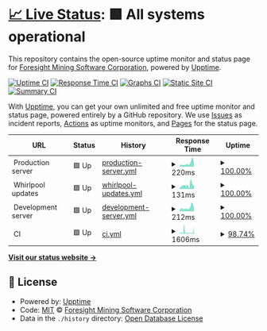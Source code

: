# [📈 Live Status](https://status.foresightmining.com): <!--live status--> **🟩 All systems operational**

This repository contains the open-source uptime monitor and status page for [Foresight Mining Software Corporation](https://www.foresightmining.com/), powered by [Upptime](https://github.com/upptime/upptime).

[![Uptime CI](https://github.com/ForesightMiningSoftwareCorporation/upptime/workflows/Uptime%20CI/badge.svg)](https://github.com/ForesightMiningSoftwareCorporation/upptime/actions?query=workflow%3A%22Uptime+CI%22)
[![Response Time CI](https://github.com/ForesightMiningSoftwareCorporation/upptime/workflows/Response%20Time%20CI/badge.svg)](https://github.com/ForesightMiningSoftwareCorporation/upptime/actions?query=workflow%3A%22Response+Time+CI%22)
[![Graphs CI](https://github.com/ForesightMiningSoftwareCorporation/upptime/workflows/Graphs%20CI/badge.svg)](https://github.com/ForesightMiningSoftwareCorporation/upptime/actions?query=workflow%3A%22Graphs+CI%22)
[![Static Site CI](https://github.com/ForesightMiningSoftwareCorporation/upptime/workflows/Static%20Site%20CI/badge.svg)](https://github.com/ForesightMiningSoftwareCorporation/upptime/actions?query=workflow%3A%22Static+Site+CI%22)
[![Summary CI](https://github.com/ForesightMiningSoftwareCorporation/upptime/workflows/Summary%20CI/badge.svg)](https://github.com/ForesightMiningSoftwareCorporation/upptime/actions?query=workflow%3A%22Summary+CI%22)

With [Upptime](https://upptime.js.org), you can get your own unlimited and free uptime monitor and status page, powered entirely by a GitHub repository. We use [Issues](https://github.com/ForesightMiningSoftwareCorporation/upptime/issues) as incident reports, [Actions](https://github.com/ForesightMiningSoftwareCorporation/upptime/actions) as uptime monitors, and [Pages](https://status.foresightmining.com) for the status page.

<!--start: status pages-->
<!-- This summary is generated by Upptime (https://github.com/upptime/upptime) -->
<!-- Do not edit this manually, your changes will be overwritten -->
<!-- prettier-ignore -->
| URL | Status | History | Response Time | Uptime |
| --- | ------ | ------- | ------------- | ------ |
| <img alt="" src="https://icons.duckduckgo.com/ip3/null.ico" height="13"> Production server | 🟩 Up | [production-server.yml](https://github.com/ForesightMiningSoftwareCorporation/upptime/commits/HEAD/history/production-server.yml) | <details><summary><img alt="Response time graph" src="./graphs/production-server/response-time-week.png" height="20"> 220ms</summary><br><a href="https://status.foresightmining.com/history/production-server"><img alt="Response time 174" src="https://img.shields.io/endpoint?url=https%3A%2F%2Fraw.githubusercontent.com%2FForesightMiningSoftwareCorporation%2Fupptime%2FHEAD%2Fapi%2Fproduction-server%2Fresponse-time.json"></a><br><a href="https://status.foresightmining.com/history/production-server"><img alt="24-hour response time 155" src="https://img.shields.io/endpoint?url=https%3A%2F%2Fraw.githubusercontent.com%2FForesightMiningSoftwareCorporation%2Fupptime%2FHEAD%2Fapi%2Fproduction-server%2Fresponse-time-day.json"></a><br><a href="https://status.foresightmining.com/history/production-server"><img alt="7-day response time 220" src="https://img.shields.io/endpoint?url=https%3A%2F%2Fraw.githubusercontent.com%2FForesightMiningSoftwareCorporation%2Fupptime%2FHEAD%2Fapi%2Fproduction-server%2Fresponse-time-week.json"></a><br><a href="https://status.foresightmining.com/history/production-server"><img alt="30-day response time 199" src="https://img.shields.io/endpoint?url=https%3A%2F%2Fraw.githubusercontent.com%2FForesightMiningSoftwareCorporation%2Fupptime%2FHEAD%2Fapi%2Fproduction-server%2Fresponse-time-month.json"></a><br><a href="https://status.foresightmining.com/history/production-server"><img alt="1-year response time 174" src="https://img.shields.io/endpoint?url=https%3A%2F%2Fraw.githubusercontent.com%2FForesightMiningSoftwareCorporation%2Fupptime%2FHEAD%2Fapi%2Fproduction-server%2Fresponse-time-year.json"></a></details> | <details><summary><a href="https://status.foresightmining.com/history/production-server">100.00%</a></summary><a href="https://status.foresightmining.com/history/production-server"><img alt="All-time uptime 99.98%" src="https://img.shields.io/endpoint?url=https%3A%2F%2Fraw.githubusercontent.com%2FForesightMiningSoftwareCorporation%2Fupptime%2FHEAD%2Fapi%2Fproduction-server%2Fuptime.json"></a><br><a href="https://status.foresightmining.com/history/production-server"><img alt="24-hour uptime 100.00%" src="https://img.shields.io/endpoint?url=https%3A%2F%2Fraw.githubusercontent.com%2FForesightMiningSoftwareCorporation%2Fupptime%2FHEAD%2Fapi%2Fproduction-server%2Fuptime-day.json"></a><br><a href="https://status.foresightmining.com/history/production-server"><img alt="7-day uptime 100.00%" src="https://img.shields.io/endpoint?url=https%3A%2F%2Fraw.githubusercontent.com%2FForesightMiningSoftwareCorporation%2Fupptime%2FHEAD%2Fapi%2Fproduction-server%2Fuptime-week.json"></a><br><a href="https://status.foresightmining.com/history/production-server"><img alt="30-day uptime 100.00%" src="https://img.shields.io/endpoint?url=https%3A%2F%2Fraw.githubusercontent.com%2FForesightMiningSoftwareCorporation%2Fupptime%2FHEAD%2Fapi%2Fproduction-server%2Fuptime-month.json"></a><br><a href="https://status.foresightmining.com/history/production-server"><img alt="1-year uptime 99.98%" src="https://img.shields.io/endpoint?url=https%3A%2F%2Fraw.githubusercontent.com%2FForesightMiningSoftwareCorporation%2Fupptime%2FHEAD%2Fapi%2Fproduction-server%2Fuptime-year.json"></a></details>
| <img alt="" src="https://icons.duckduckgo.com/ip3/null.ico" height="13"> Whirlpool updates | 🟩 Up | [whirlpool-updates.yml](https://github.com/ForesightMiningSoftwareCorporation/upptime/commits/HEAD/history/whirlpool-updates.yml) | <details><summary><img alt="Response time graph" src="./graphs/whirlpool-updates/response-time-week.png" height="20"> 131ms</summary><br><a href="https://status.foresightmining.com/history/whirlpool-updates"><img alt="Response time 110" src="https://img.shields.io/endpoint?url=https%3A%2F%2Fraw.githubusercontent.com%2FForesightMiningSoftwareCorporation%2Fupptime%2FHEAD%2Fapi%2Fwhirlpool-updates%2Fresponse-time.json"></a><br><a href="https://status.foresightmining.com/history/whirlpool-updates"><img alt="24-hour response time 26" src="https://img.shields.io/endpoint?url=https%3A%2F%2Fraw.githubusercontent.com%2FForesightMiningSoftwareCorporation%2Fupptime%2FHEAD%2Fapi%2Fwhirlpool-updates%2Fresponse-time-day.json"></a><br><a href="https://status.foresightmining.com/history/whirlpool-updates"><img alt="7-day response time 131" src="https://img.shields.io/endpoint?url=https%3A%2F%2Fraw.githubusercontent.com%2FForesightMiningSoftwareCorporation%2Fupptime%2FHEAD%2Fapi%2Fwhirlpool-updates%2Fresponse-time-week.json"></a><br><a href="https://status.foresightmining.com/history/whirlpool-updates"><img alt="30-day response time 115" src="https://img.shields.io/endpoint?url=https%3A%2F%2Fraw.githubusercontent.com%2FForesightMiningSoftwareCorporation%2Fupptime%2FHEAD%2Fapi%2Fwhirlpool-updates%2Fresponse-time-month.json"></a><br><a href="https://status.foresightmining.com/history/whirlpool-updates"><img alt="1-year response time 110" src="https://img.shields.io/endpoint?url=https%3A%2F%2Fraw.githubusercontent.com%2FForesightMiningSoftwareCorporation%2Fupptime%2FHEAD%2Fapi%2Fwhirlpool-updates%2Fresponse-time-year.json"></a></details> | <details><summary><a href="https://status.foresightmining.com/history/whirlpool-updates">100.00%</a></summary><a href="https://status.foresightmining.com/history/whirlpool-updates"><img alt="All-time uptime 100.00%" src="https://img.shields.io/endpoint?url=https%3A%2F%2Fraw.githubusercontent.com%2FForesightMiningSoftwareCorporation%2Fupptime%2FHEAD%2Fapi%2Fwhirlpool-updates%2Fuptime.json"></a><br><a href="https://status.foresightmining.com/history/whirlpool-updates"><img alt="24-hour uptime 100.00%" src="https://img.shields.io/endpoint?url=https%3A%2F%2Fraw.githubusercontent.com%2FForesightMiningSoftwareCorporation%2Fupptime%2FHEAD%2Fapi%2Fwhirlpool-updates%2Fuptime-day.json"></a><br><a href="https://status.foresightmining.com/history/whirlpool-updates"><img alt="7-day uptime 100.00%" src="https://img.shields.io/endpoint?url=https%3A%2F%2Fraw.githubusercontent.com%2FForesightMiningSoftwareCorporation%2Fupptime%2FHEAD%2Fapi%2Fwhirlpool-updates%2Fuptime-week.json"></a><br><a href="https://status.foresightmining.com/history/whirlpool-updates"><img alt="30-day uptime 100.00%" src="https://img.shields.io/endpoint?url=https%3A%2F%2Fraw.githubusercontent.com%2FForesightMiningSoftwareCorporation%2Fupptime%2FHEAD%2Fapi%2Fwhirlpool-updates%2Fuptime-month.json"></a><br><a href="https://status.foresightmining.com/history/whirlpool-updates"><img alt="1-year uptime 100.00%" src="https://img.shields.io/endpoint?url=https%3A%2F%2Fraw.githubusercontent.com%2FForesightMiningSoftwareCorporation%2Fupptime%2FHEAD%2Fapi%2Fwhirlpool-updates%2Fuptime-year.json"></a></details>
| <img alt="" src="https://icons.duckduckgo.com/ip3/null.ico" height="13"> Development server | 🟩 Up | [development-server.yml](https://github.com/ForesightMiningSoftwareCorporation/upptime/commits/HEAD/history/development-server.yml) | <details><summary><img alt="Response time graph" src="./graphs/development-server/response-time-week.png" height="20"> 212ms</summary><br><a href="https://status.foresightmining.com/history/development-server"><img alt="Response time 180" src="https://img.shields.io/endpoint?url=https%3A%2F%2Fraw.githubusercontent.com%2FForesightMiningSoftwareCorporation%2Fupptime%2FHEAD%2Fapi%2Fdevelopment-server%2Fresponse-time.json"></a><br><a href="https://status.foresightmining.com/history/development-server"><img alt="24-hour response time 159" src="https://img.shields.io/endpoint?url=https%3A%2F%2Fraw.githubusercontent.com%2FForesightMiningSoftwareCorporation%2Fupptime%2FHEAD%2Fapi%2Fdevelopment-server%2Fresponse-time-day.json"></a><br><a href="https://status.foresightmining.com/history/development-server"><img alt="7-day response time 212" src="https://img.shields.io/endpoint?url=https%3A%2F%2Fraw.githubusercontent.com%2FForesightMiningSoftwareCorporation%2Fupptime%2FHEAD%2Fapi%2Fdevelopment-server%2Fresponse-time-week.json"></a><br><a href="https://status.foresightmining.com/history/development-server"><img alt="30-day response time 224" src="https://img.shields.io/endpoint?url=https%3A%2F%2Fraw.githubusercontent.com%2FForesightMiningSoftwareCorporation%2Fupptime%2FHEAD%2Fapi%2Fdevelopment-server%2Fresponse-time-month.json"></a><br><a href="https://status.foresightmining.com/history/development-server"><img alt="1-year response time 180" src="https://img.shields.io/endpoint?url=https%3A%2F%2Fraw.githubusercontent.com%2FForesightMiningSoftwareCorporation%2Fupptime%2FHEAD%2Fapi%2Fdevelopment-server%2Fresponse-time-year.json"></a></details> | <details><summary><a href="https://status.foresightmining.com/history/development-server">100.00%</a></summary><a href="https://status.foresightmining.com/history/development-server"><img alt="All-time uptime 99.05%" src="https://img.shields.io/endpoint?url=https%3A%2F%2Fraw.githubusercontent.com%2FForesightMiningSoftwareCorporation%2Fupptime%2FHEAD%2Fapi%2Fdevelopment-server%2Fuptime.json"></a><br><a href="https://status.foresightmining.com/history/development-server"><img alt="24-hour uptime 100.00%" src="https://img.shields.io/endpoint?url=https%3A%2F%2Fraw.githubusercontent.com%2FForesightMiningSoftwareCorporation%2Fupptime%2FHEAD%2Fapi%2Fdevelopment-server%2Fuptime-day.json"></a><br><a href="https://status.foresightmining.com/history/development-server"><img alt="7-day uptime 100.00%" src="https://img.shields.io/endpoint?url=https%3A%2F%2Fraw.githubusercontent.com%2FForesightMiningSoftwareCorporation%2Fupptime%2FHEAD%2Fapi%2Fdevelopment-server%2Fuptime-week.json"></a><br><a href="https://status.foresightmining.com/history/development-server"><img alt="30-day uptime 100.00%" src="https://img.shields.io/endpoint?url=https%3A%2F%2Fraw.githubusercontent.com%2FForesightMiningSoftwareCorporation%2Fupptime%2FHEAD%2Fapi%2Fdevelopment-server%2Fuptime-month.json"></a><br><a href="https://status.foresightmining.com/history/development-server"><img alt="1-year uptime 99.05%" src="https://img.shields.io/endpoint?url=https%3A%2F%2Fraw.githubusercontent.com%2FForesightMiningSoftwareCorporation%2Fupptime%2FHEAD%2Fapi%2Fdevelopment-server%2Fuptime-year.json"></a></details>
| <img alt="" src="https://icons.duckduckgo.com/ip3/null.ico" height="13"> CI | 🟩 Up | [ci.yml](https://github.com/ForesightMiningSoftwareCorporation/upptime/commits/HEAD/history/ci.yml) | <details><summary><img alt="Response time graph" src="./graphs/ci/response-time-week.png" height="20"> 1606ms</summary><br><a href="https://status.foresightmining.com/history/ci"><img alt="Response time 735" src="https://img.shields.io/endpoint?url=https%3A%2F%2Fraw.githubusercontent.com%2FForesightMiningSoftwareCorporation%2Fupptime%2FHEAD%2Fapi%2Fci%2Fresponse-time.json"></a><br><a href="https://status.foresightmining.com/history/ci"><img alt="24-hour response time 5375" src="https://img.shields.io/endpoint?url=https%3A%2F%2Fraw.githubusercontent.com%2FForesightMiningSoftwareCorporation%2Fupptime%2FHEAD%2Fapi%2Fci%2Fresponse-time-day.json"></a><br><a href="https://status.foresightmining.com/history/ci"><img alt="7-day response time 1606" src="https://img.shields.io/endpoint?url=https%3A%2F%2Fraw.githubusercontent.com%2FForesightMiningSoftwareCorporation%2Fupptime%2FHEAD%2Fapi%2Fci%2Fresponse-time-week.json"></a><br><a href="https://status.foresightmining.com/history/ci"><img alt="30-day response time 892" src="https://img.shields.io/endpoint?url=https%3A%2F%2Fraw.githubusercontent.com%2FForesightMiningSoftwareCorporation%2Fupptime%2FHEAD%2Fapi%2Fci%2Fresponse-time-month.json"></a><br><a href="https://status.foresightmining.com/history/ci"><img alt="1-year response time 735" src="https://img.shields.io/endpoint?url=https%3A%2F%2Fraw.githubusercontent.com%2FForesightMiningSoftwareCorporation%2Fupptime%2FHEAD%2Fapi%2Fci%2Fresponse-time-year.json"></a></details> | <details><summary><a href="https://status.foresightmining.com/history/ci">98.74%</a></summary><a href="https://status.foresightmining.com/history/ci"><img alt="All-time uptime 90.06%" src="https://img.shields.io/endpoint?url=https%3A%2F%2Fraw.githubusercontent.com%2FForesightMiningSoftwareCorporation%2Fupptime%2FHEAD%2Fapi%2Fci%2Fuptime.json"></a><br><a href="https://status.foresightmining.com/history/ci"><img alt="24-hour uptime 100.00%" src="https://img.shields.io/endpoint?url=https%3A%2F%2Fraw.githubusercontent.com%2FForesightMiningSoftwareCorporation%2Fupptime%2FHEAD%2Fapi%2Fci%2Fuptime-day.json"></a><br><a href="https://status.foresightmining.com/history/ci"><img alt="7-day uptime 98.74%" src="https://img.shields.io/endpoint?url=https%3A%2F%2Fraw.githubusercontent.com%2FForesightMiningSoftwareCorporation%2Fupptime%2FHEAD%2Fapi%2Fci%2Fuptime-week.json"></a><br><a href="https://status.foresightmining.com/history/ci"><img alt="30-day uptime 93.63%" src="https://img.shields.io/endpoint?url=https%3A%2F%2Fraw.githubusercontent.com%2FForesightMiningSoftwareCorporation%2Fupptime%2FHEAD%2Fapi%2Fci%2Fuptime-month.json"></a><br><a href="https://status.foresightmining.com/history/ci"><img alt="1-year uptime 90.06%" src="https://img.shields.io/endpoint?url=https%3A%2F%2Fraw.githubusercontent.com%2FForesightMiningSoftwareCorporation%2Fupptime%2FHEAD%2Fapi%2Fci%2Fuptime-year.json"></a></details>

<!--end: status pages-->

[**Visit our status website →**](https://status.foresightmining.com)

## 📄 License

- Powered by: [Upptime](https://github.com/upptime/upptime)
- Code: [MIT](./LICENSE) © [Foresight Mining Software Corporation](https://www.foresightmining.com/)
- Data in the `./history` directory: [Open Database License](https://opendatacommons.org/licenses/odbl/1-0/)
